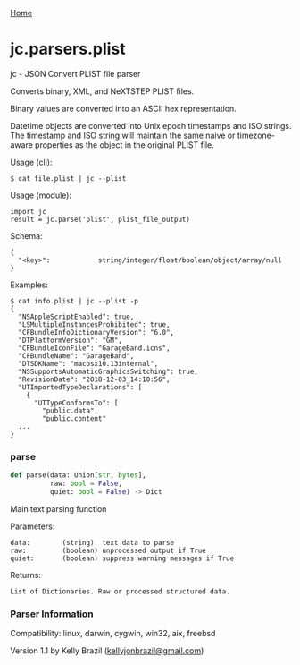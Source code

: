 [Home](https://kellyjonbrazil.github.io/jc/)
<a id="jc.parsers.plist"></a>

# jc.parsers.plist

jc - JSON Convert PLIST file parser

Converts binary, XML, and NeXTSTEP PLIST files.

Binary values are converted into an ASCII hex representation.

Datetime objects are converted into Unix epoch timestamps and ISO strings.
The timestamp and ISO string will maintain the same naive or timezone-aware
properties as the object in the original PLIST file.

Usage (cli):

    $ cat file.plist | jc --plist

Usage (module):

    import jc
    result = jc.parse('plist', plist_file_output)

Schema:

    {
      "<key>":            string/integer/float/boolean/object/array/null
    }

Examples:

    $ cat info.plist | jc --plist -p
    {
      "NSAppleScriptEnabled": true,
      "LSMultipleInstancesProhibited": true,
      "CFBundleInfoDictionaryVersion": "6.0",
      "DTPlatformVersion": "GM",
      "CFBundleIconFile": "GarageBand.icns",
      "CFBundleName": "GarageBand",
      "DTSDKName": "macosx10.13internal",
      "NSSupportsAutomaticGraphicsSwitching": true,
      "RevisionDate": "2018-12-03_14:10:56",
      "UTImportedTypeDeclarations": [
        {
          "UTTypeConformsTo": [
            "public.data",
            "public.content"
      ...
    }

<a id="jc.parsers.plist.parse"></a>

### parse

```python
def parse(data: Union[str, bytes],
          raw: bool = False,
          quiet: bool = False) -> Dict
```

Main text parsing function

Parameters:

    data:        (string)  text data to parse
    raw:         (boolean) unprocessed output if True
    quiet:       (boolean) suppress warning messages if True

Returns:

    List of Dictionaries. Raw or processed structured data.

### Parser Information
Compatibility:  linux, darwin, cygwin, win32, aix, freebsd

Version 1.1 by Kelly Brazil (kellyjonbrazil@gmail.com)
